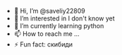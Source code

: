 - 👋 Hi, I’m @saveliy22809
- 👀 I’m interested in I don't know yet
- 🌱 I’m currently learning python
- 📫 How to reach me ...
- ⚡ Fun fact: скибиди

<!---
saveliy22809/saveliy22809 is a ✨ special ✨ repository because its `README.md` (this file) appears on your GitHub profile.
You can click the Preview link to take a look at your changes.
--->
